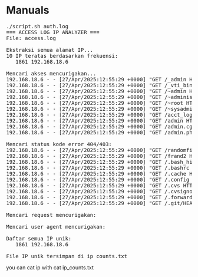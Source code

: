 # Manuals 
<pre>
./script.sh auth.log
=== ACCESS LOG IP ANALYZER ===
File: access.log

Ekstraksi semua alamat IP...
10 IP teratas berdasarkan frekuensi:
   1861 192.168.18.6

Mencari akses mencurigakan...
192.168.18.6 - - [27/Apr/2025:12:55:29 +0000] "GET /_admin HTTP/1.1" 404 436 "-" "Mozilla/4.0 (compatible; MSIE 6.0; Windows NT 5.1)"
192.168.18.6 - - [27/Apr/2025:12:55:29 +0000] "GET /_vti_bin/_vti_adm/admin.dll HTTP/1.1" 404 436 "-" "Mozilla/4.0 (compatible; MSIE 6.0; Windows NT 5.1)"
192.168.18.6 - - [27/Apr/2025:12:55:29 +0000] "GET /~admin HTTP/1.1" 404 436 "-" "Mozilla/4.0 (compatible; MSIE 6.0; Windows NT 5.1)"
192.168.18.6 - - [27/Apr/2025:12:55:29 +0000] "GET /~administrator HTTP/1.1" 404 436 "-" "Mozilla/4.0 (compatible; MSIE 6.0; Windows NT 5.1)"
192.168.18.6 - - [27/Apr/2025:12:55:29 +0000] "GET /~root HTTP/1.1" 404 436 "-" "Mozilla/4.0 (compatible; MSIE 6.0; Windows NT 5.1)"
192.168.18.6 - - [27/Apr/2025:12:55:29 +0000] "GET /~sysadmin HTTP/1.1" 404 436 "-" "Mozilla/4.0 (compatible; MSIE 6.0; Windows NT 5.1)"
192.168.18.6 - - [27/Apr/2025:12:55:29 +0000] "GET /acct_login HTTP/1.1" 404 436 "-" "Mozilla/4.0 (compatible; MSIE 6.0; Windows NT 5.1)"
192.168.18.6 - - [27/Apr/2025:12:55:29 +0000] "GET /admin HTTP/1.1" 404 436 "-" "Mozilla/4.0 (compatible; MSIE 6.0; Windows NT 5.1)"
192.168.18.6 - - [27/Apr/2025:12:55:29 +0000] "GET /admin.cgi HTTP/1.1" 404 436 "-" "Mozilla/4.0 (compatible; MSIE 6.0; Windows NT 5.1)"
192.168.18.6 - - [27/Apr/2025:12:55:29 +0000] "GET /admin.php HTTP/1.1" 404 436 "-" "Mozilla/4.0 (compatible; MSIE 6.0; Windows NT 5.1)"

Mencari status kode error 404/403:
192.168.18.6 - - [27/Apr/2025:12:55:29 +0000] "GET /randomfile1 HTTP/1.1" 404 436 "-" "Mozilla/4.0 (compatible; MSIE 6.0; Windows NT 5.1)"
192.168.18.6 - - [27/Apr/2025:12:55:29 +0000] "GET /frand2 HTTP/1.1" 404 436 "-" "Mozilla/4.0 (compatible; MSIE 6.0; Windows NT 5.1)"
192.168.18.6 - - [27/Apr/2025:12:55:29 +0000] "GET /.bash_history HTTP/1.1" 404 436 "-" "Mozilla/4.0 (compatible; MSIE 6.0; Windows NT 5.1)"
192.168.18.6 - - [27/Apr/2025:12:55:29 +0000] "GET /.bashrc HTTP/1.1" 404 436 "-" "Mozilla/4.0 (compatible; MSIE 6.0; Windows NT 5.1)"
192.168.18.6 - - [27/Apr/2025:12:55:29 +0000] "GET /.cache HTTP/1.1" 404 436 "-" "Mozilla/4.0 (compatible; MSIE 6.0; Windows NT 5.1)"
192.168.18.6 - - [27/Apr/2025:12:55:29 +0000] "GET /.config HTTP/1.1" 404 436 "-" "Mozilla/4.0 (compatible; MSIE 6.0; Windows NT 5.1)"
192.168.18.6 - - [27/Apr/2025:12:55:29 +0000] "GET /.cvs HTTP/1.1" 404 436 "-" "Mozilla/4.0 (compatible; MSIE 6.0; Windows NT 5.1)"
192.168.18.6 - - [27/Apr/2025:12:55:29 +0000] "GET /.cvsignore HTTP/1.1" 404 436 "-" "Mozilla/4.0 (compatible; MSIE 6.0; Windows NT 5.1)"
192.168.18.6 - - [27/Apr/2025:12:55:29 +0000] "GET /.forward HTTP/1.1" 404 436 "-" "Mozilla/4.0 (compatible; MSIE 6.0; Windows NT 5.1)"
192.168.18.6 - - [27/Apr/2025:12:55:29 +0000] "GET /.git/HEAD HTTP/1.1" 404 436 "-" "Mozilla/4.0 (compatible; MSIE 6.0; Windows NT 5.1)"

Mencari request mencurigakan:

Mencari user agent mencurigakan:

Daftar semua IP unik:
   1861 192.168.18.6

File IP unik tersimpan di ip_counts.txt
</pre>

you can cat ip with 
cat ip_counts.txt

